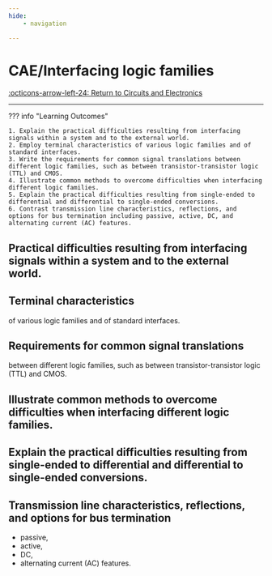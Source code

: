 ```yaml
---
hide:
    - navigation 

---
```


# CAE/Interfacing logic families

[:octicons-arrow-left-24: Return to Circuits and Electronics](/Bodies-of-Knowledge/Circuits-Electronics/)

---

??? info "Learning Outcomes"

    1. Explain the practical difficulties resulting from interfacing signals within a system and to the external world.
    2. Employ terminal characteristics of various logic families and of standard interfaces.
    3. Write the requirements for common signal translations between different logic families, such as between transistor-transistor logic (TTL) and CMOS.
    4. Illustrate common methods to overcome difficulties when interfacing different logic families.
    5. Explain the practical difficulties resulting from single-ended to differential and differential to single-ended conversions.
    6. Contrast transmission line characteristics, reflections, and options for bus termination including passive, active, DC, and alternating current (AC) features.

## Practical difficulties resulting from interfacing signals within a system and to the external world.

## Terminal characteristics 

of various logic families and of standard interfaces.

## Requirements for common signal translations

between different logic families, such as between transistor-transistor logic (TTL) and CMOS.

## Illustrate common methods to overcome difficulties when interfacing different logic families.

## Explain the practical difficulties resulting from single-ended to differential and differential to single-ended conversions.

## Transmission line characteristics, reflections, and options for bus termination 

- passive, 
- active, 
- DC,
- alternating current (AC) features.